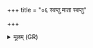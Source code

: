 +++
title = "०६ स्वप्तु माता स्वप्तु"

+++
<details><summary>मूलम् (GR)</summary>

स्वप्तु माता स्वप्तु पिता  
स्वप्तु श्वा स्वप्तु विश्पतिः ।  
स्वपन्तु सर्वे ज्ञातयः  
सर्वं नि ष्वापया जनम् ॥
</details>